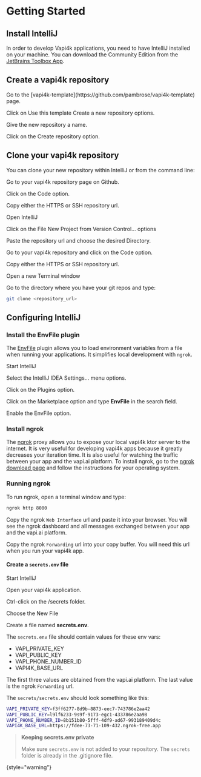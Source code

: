 # Getting Started

## Install IntelliJ

In order to develop Vapi4k applications, you need to have IntelliJ installed on your machine.
You can download the Community Edition from the [JetBrains Toolbox App](https://www.jetbrains.com/toolbox-app/).

## Create a vapi4k repository

<procedure title="Create a vapi4k repository ">
    <step>
        <p>Go to the [vapi4k-template](https://github.com/pambrose/vapi4k-template) page.</p>
    </step>
    <step>
        <p>Click on <shortcut>Use this template</shortcut> <shortcut>Create a new repository</shortcut> options.</p>
    </step>
    <step>
        <p>Give the new repository a name.</p>
    </step>
    <step>
        <p>Click on the <shortcut>Create repository</shortcut> option.</p>
    </step>
</procedure>

## Clone your vapi4k repository

You can clone your new repository within IntelliJ or from the command line:

<procedure title="Clone your new repository within IntelliJ">
    <step>
        <p>Go to your vapi4k repository page on Github.</p>
    </step>
    <step>
        <p>Click on the <shortcut>Code</shortcut> option.</p>
    </step>
    <step>
        <p>Copy either the <shortcut>HTTPS</shortcut> or <shortcut>SSH</shortcut> repository url. </p>
    </step>
    <step>
        <p>Open IntelliJ</p>
    </step>
    <step>
        <p>Click on the <shortcut>File</shortcut> <shortcut>New</shortcut> <shortcut>Project from Version Control...</shortcut> options</p>
    </step>
    <step>
        <p>Paste the repository url and choose the desired <shortcut>Directory</shortcut>.</p>
    </step>
</procedure>


<procedure title="Clone your new repository with git on the CLI">
    <step>
        <p>Go to your vapi4k repository and click on the <shortcut>Code</shortcut> option.</p>
    </step>
    <step>
        <p>Copy either the <shortcut>HTTPS</shortcut> or <shortcut>SSH</shortcut> repository url. </p>
    </step>
    <step>
        <p>Open a new Terminal window</p>
    </step>
    <step>
        <p>Go to the directory where you have your git repos and type: </p>
    </step>

```bash
git clone <repository_url>
```

</procedure>

## Configuring IntelliJ

### Install the EnvFile plugin

The [EnvFile](https://plugins.jetbrains.com/plugin/7861-envfile) plugin allows you to load environment variables from a
file when running your applications. It simplifies
local development with `ngrok`.

<procedure title="Install the EnvFile plugin">
    <step>
        <p>Start IntelliJ</p>
    </step>
    <step>
        <p>Select the <shortcut>IntelliJ IDEA</shortcut> <shortcut>Settings...</shortcut> menu options.</p>
    </step>
    <step>
        <p>Click on the <shortcut>Plugins</shortcut> option. </p>
    </step>
    <step>
        <p>Click on the <shortcut>Marketplace</shortcut> option and type <b>EnvFile</b> in the search field. </p>
    </step>
    <step>
        <p>Enable the <shortcut>EnvFile</shortcut> option.</p>
    </step>
</procedure>

### Install ngrok

The [ngrok](https://ngrok.com/) proxy allows you to expose your local vapi4k ktor server to the internet.
It is very useful for developing vapi4k apps because it greatly decreases your iteration time.
It is also useful for watching the traffic between your app and the vapi.ai platform.
To install ngrok, go to the [ngrok download page](https://ngrok.com/download) and follow the instructions for
your operating system.

### Running ngrok

To run ngrok, open a terminal window and type:

```bash
ngrok http 8080
```

Copy the ngrok `Web Interface` url and paste it into your browser. You will see the ngrok dashboard and all messages
exchanged between your app and the vapi.ai platform.

Copy the ngrok `Forwarding` url into your copy buffer. You will need this url when you run your vapi4k app.

#### Create a `secrets.env` file

<procedure title="Create secrets.env file">
    <step>
        <p>Start IntelliJ</p>
    </step>
    <step>
        <p>Open your vapi4k application.</p>
    </step>
    <step>
        <p>Ctrl-click on the <shortcut>/secrets</shortcut> folder.</p>
    </step>
    <step>
        <p>Choose the <shortcut>New</shortcut> <shortcut>File</shortcut></p>
    </step>
    <step>
        <p>Create a file named <b>secrets.env</b>.</p>
    </step>

The `secrets.env` file should contain values for these env vars:

* VAPI_PRIVATE_KEY
* VAPI_PUBLIC_KEY
* VAPI_PHONE_NUMBER_ID
* VAPI4K_BASE_URL

The first three values are obtained from the vapi.ai platform. The last value is the ngrok `Forwarding` url.

The `secrets/secrets.env` should look something like this:

```bash
VAPI_PRIVATE_KEY=f3ff6277-8d9b-8873-eec7-743786e2aa42
VAPI_PUBLIC_KEY=l9lf6233-9s9f-9173-egc1-433786e2aa98
VAPI_PHONE_NUMBER_ID=8b151b80-5fff-4df9-ad67-993189409d4c
VAPI4K_BASE_URL=https://fdee-73-71-109-432.ngrok-free.app
```

> **Keeping secrets.env private**
>
> Make sure `secrets.env` is not added to your repository. The `secrets` folder is already in the .gitignore file.
>
>
{style="warning"}


</procedure>
